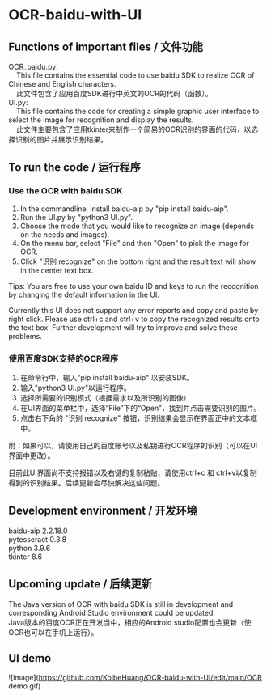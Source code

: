 # OCR-baidu-with-UI

## Functions of important files / 文件功能
OCR_baidu.py: <br>
&nbsp;&nbsp;&nbsp;&nbsp;This file contains the essential code to use baidu SDK to realize OCR of Chinese and English characters. <br>
&nbsp;&nbsp;&nbsp;&nbsp;此文件包含了应用百度SDK进行中英文的OCR的代码（函数）。<br>
UI.py: <br> 
&nbsp;&nbsp;&nbsp;&nbsp;This file contains the code for creating a simple graphic user interface to select the image for recognition and display the results. <br>
&nbsp;&nbsp;&nbsp;&nbsp;此文件主要包含了应用tkinter来制作一个简易的OCR识别的界面的代码，以选择识别的图片并展示识别结果。<br>

## To run the code / 运行程序
### Use the OCR with baidu SDK
1. In the commandline, install baidu-aip by "pip install baidu-aip".
2. Run the UI.py by "python3 UI.py".
3. Choose the mode that you would like to recognize an image (depends on the needs and images).
4. On the menu bar, select "File" and then "Open" to pick the image for OCR.
5. Click "识别 recognize" on the bottom right and the result text will show in the center text box.

Tips: You are free to use your own baidu ID and keys to run the recognition by changing the default information in the UI. <br>

Currently this UI does not support any error reports and copy and paste by right click. Please use ctrl+c and ctrl+v to copy the recognized results onto the text box. Further development will try to improve and solve these problems.

### 使用百度SDK支持的OCR程序
1. 在命令行中，输入"pip install baidu-aip" 以安装SDK。
2. 输入"python3 UI.py"以运行程序。
3. 选择所需要的识别模式（根据需求以及所识别的图像）
4. 在UI界面的菜单栏中，选择“File”下的“Open”，找到并点击需要识别的图片。
5. 点击右下角的 "识别 recognize" 按钮，识别结果会显示在界面正中的文本框中。

附：如果可以，请使用自己的百度账号以及私钥进行OCR程序的识别（可以在UI界面中更改）。 <br>

目前此UI界面尚不支持报错以及右键的复制粘贴，请使用ctrl+c 和 ctrl+v以复制得到的识别结果。后续更新会尽快解决这些问题。

## Development environment / 开发环境
baidu-aip          2.2.18.0 <br>
pytesseract        0.3.8 <br>
python             3.9.6 <br>
tkinter            8.6

## Upcoming update / 后续更新
The Java version of OCR with baidu SDK is still in development and corresponding Android Studio environment could be updated.<br>
Java版本的百度OCR正在开发当中，相应的Android studio配置也会更新（使OCR也可以在手机上运行）。

## UI demo
![image](https://github.com/KolbeHuang/OCR-baidu-with-UI/edit/main/OCR demo.gif)
